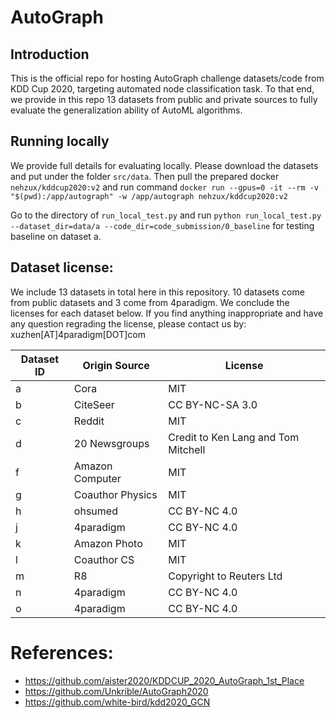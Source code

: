 # AutoGraph

## Introduction
This is the official repo for hosting AutoGraph challenge datasets/code from KDD Cup 2020, targeting automated node classification task. To that end, we provide in this repo 13 datasets from public and private sources to fully evaluate the generalization ability of AutoML algorithms.

## Running locally

We provide full details for evaluating locally. Please download the datasets and put under the folder `src/data`. Then pull the prepared docker `nehzux/kddcup2020:v2` and run command
`docker run --gpus=0 -it --rm -v "$(pwd):/app/autograph" -w /app/autograph nehzux/kddcup2020:v2`

Go to the directory of `run_local_test.py` and run `python run_local_test.py --dataset_dir=data/a --code_dir=code_submission/0_baseline` for testing baseline on dataset a.

## Dataset license:

We include 13 datasets in total here in this repository. 10 datasets come from public datasets and 3 come from 4paradigm. We conclude the licenses for each dataset below. If you find anything inappropriate and have any question regrading the license, please contact us by: xuzhen[AT]4paradigm[DOT]com


| Dataset ID  | Origin Source | License |
| ------------- | ------------- | ------------- |
| a  | Cora  | MIT  |
| b  | CiteSeer  | CC BY-NC-SA 3.0  |
| c  | Reddit  | MIT  |
| d  | 20 Newsgroups  | Credit to Ken Lang and Tom Mitchell  |
| f  | Amazon Computer  | MIT  |
| g  | Coauthor Physics  | MIT  |
| h  | ohsumed  | CC BY-NC 4.0  |
| j  | 4paradigm  | CC BY-NC 4.0  |
| k  | Amazon Photo  | MIT  |
| l  | Coauthor CS  | MIT  |
| m  | R8  | Copyright to Reuters Ltd  |
| n  | 4paradigm  | CC BY-NC 4.0  |
| o  | 4paradigm  | CC BY-NC 4.0  |



# References:
- https://github.com/aister2020/KDDCUP_2020_AutoGraph_1st_Place
- https://github.com/Unkrible/AutoGraph2020
- https://github.com/white-bird/kdd2020_GCN
